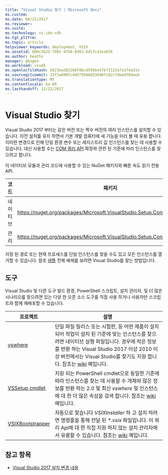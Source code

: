 ```yaml
---
title: "Visual Studio 찾기 | Microsoft Docs"
ms.custom: 
ms.date: 08/21/2017
ms.reviewer: 
ms.suite: 
ms.technology: vs-ide-sdk
ms.tgt_pltfrm: 
ms.topic: article
helpviewer_keywords: deployment, VSIX
ms.assetid: 680c3b25-7901-4768-8363-6d1fcd1ea636
ms.author: heaths
manager: ghogen
ms.workload: vssdk
ms.openlocfilehash: 5623ea382266fdbcd59bbe57b71522a7a1f4a31e
ms.sourcegitcommit: 32f1a690fc445f9586d53698fc82c7debd784eeb
ms.translationtype: MT
ms.contentlocale: ko-KR
ms.lasthandoff: 12/22/2017
---
```

# <a name="locating-visual-studio"></a>Visual Studio 찾기

Visual Studio 2017 부터는 같은 버전 또는 짝수 버전의 여러 인스턴스를 설치할 수 있습니다. 이전 설치를 유지 하면서 기본 개발 컴퓨터에 새 기능을 미리 볼 때 유용 합니다. 이러한 변경으로 인해 단일 환경 변수 또는 레지스트리 값 인스턴스를 찾는 데 사용할 수 있습니다. 대신 사용할 수는 [COM 쿼리 API](https://msdn.microsoft.com/library/microsoft.visualstudio.setup.configuration.aspx) 확장와 관련 된 기준에 따라 인스턴스를 찾으려고 합니다.

이 네이티브 모듈과 관리 코드에 사용할 수 있는 NuGet 패키지와 빠른 속도 읽기 전용 API.

| 코드 | 패키지 |
| ---- | --- |
| 네이티브 | https://nuget.org/packages/Microsoft.VisualStudio.Setup.Configuration.Native |
| 관리 | https://nuget.org/packages/Microsoft.VisualStudio.Setup.Configuration.Interop |

지정 된 경로 또는 현재 프로세스를 단일 인스턴스를 찾을 수도 있고 모든 인스턴스를 열거할 수 있습니다. 참조 [샘플](https://github.com/Microsoft/vs-setup-samples) 전체 예제를 보려면 Visual Studio를 찾는 방법입니다.

## <a name="tools"></a>도구

Visual Studio 및 다른 도구 빌드 환경, PowerShell 스크립트, 설치 관리자, 및 더 많은 시나리오를 찾으려면 있는 다양 한 오픈 소스 도구를 직접 사용 하거나 사용자만 스크립트와 함께 재배포할 수 있습니다.

| 프로젝트 | 설명 |
| ------- | ----------- |
| [vswhere](https://github.com/Microsoft/vswhere) | 단일 파일 릴리스 또는 시험판, 등 어떤 제품이 설치 되어 작업이 설치 된 기준에 맞는 인스턴스를 찾으려면 네이티브 실행 파일입니다. 경우에 적은 정보를 반환 하는 Visual Studio 2017 이상 2010 이상 버전에서는 Visual Studio를 찾기도 지원 합니다. 참조는 [wiki](https://github.com/Microsoft/vswhere/wiki) 예입니다. |
| [VSSetup cmdlet](https://github.com/Microsoft/vssetup.powershell) | 지원 되는 PowerShell cmdlet으로 동일한 기준에 따라 인스턴스를 찾는 데 사용할 수 개체와 많은 정보를 반환 하는 2.0 및 최신 _vswhere_ 및 인스턴스에 대 한 더 많은 속성을 검색 합니다. 참조는 [wiki](https://github.com/Microsoft/vssetup.powershell/wiki) 예입니다. |
| [VSIXBootstrapper](https://github.com/Microsoft/vsixbootstrapper) | 자동으로 찾습니다 _VSIXInstaller_ 하 고 설치 하려면 명령줄을 통해 전달 된 _*.vsix_ 파일입니다. 이 쿼리 Api에 대 한 직접 지원 하지 않는 설치 관리자에서 유용할 수 있습니다. 참조는 [wiki](https://github.com/Microsoft/vsixbootstrapper/wiki) 예입니다. |

## <a name="see-also"></a>참고 항목

* [Visual Studio 2017 설치 변경 내용](https://blogs.msdn.microsoft.com/heaths/2016/09/15/changes-to-visual-studio-15-setup)
